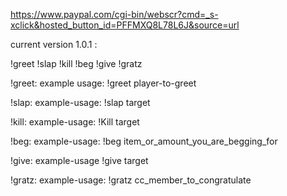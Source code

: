 https://www.paypal.com/cgi-bin/webscr?cmd=_s-xclick&hosted_button_id=PFFMXQ8L78L6J&source=url



current version 1.0.1 : 

!greet !slap !kill !beg !give  !gratz

!greet: 
example usage: !greet player-to-greet

!slap: 
example-usage: !slap target

!kill: 
example-usage: !Kill target

!beg: 
example-usage: !beg item_or_amount_you_are_begging_for

!give: 
example-usage !give target

!gratz: 
example-usage: !gratz cc_member_to_congratulate
